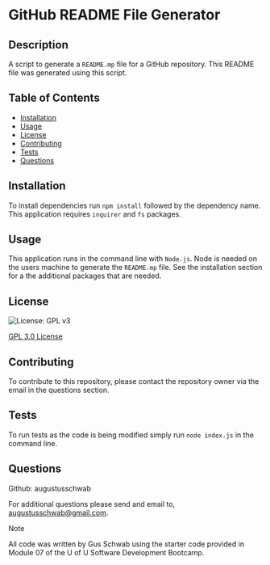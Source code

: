 # GitHub README File Generator
  
## Description
  A script to generate a `README.mp` file for a GitHub repository. This README file was generated using this script.
  
## Table of Contents
  - [Installation](#installation)
  - [Usage](#usage)
  - [License](#license)
  - [Contributing](#contributing)
  - [Tests](#tests)
  - [Questions](#questions)
  
## Installation
  To install dependencies run `npm install` followed by the dependency name. This application requires `inquirer` and `fs` packages.
  
## Usage
  This application runs in the command line with `Node.js`. Node is needed on the users machine to generate the `README.mp` file. See the installation section for a the additional packages that are needed.
  
## License
  ![License: GPL v3](https://img.shields.io/badge/License-GPLv3-blue.svg)

[GPL 3.0 License](https://www.gnu.org/licenses/gpl-3.0)
  
## Contributing
  To contribute to this repository, please contact the repository owner via the email in the questions section.
  
## Tests
  To run tests as the code is being modified simply run `node index.js` in the command line.
  
## Questions
  Github: augustusschwab
  
For additional questions please send and email to, augustusschwab@gmail.com.
  

  
> [!NOTE]
  >All code was written by Gus Schwab using the starter code provided in Module 07 of the U of U Software Development Bootcamp.
